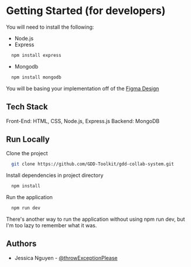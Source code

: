 # Getting Started (for developers)

You will need to install the following:
- Node.js
- Express
```bash
  npm install express
```
- Mongodb
```bash
  npm install mongodb
```

You will be basing your implementation off of the [Figma Design](https://www.figma.com/design/PnYCwfJO5FORCUykBZnejD/GDD-Content-Workflow-System?node-id=0-1&node-type=canvas&t=4xmmBjw7N0uJM9kW-0)
## Tech Stack
Front-End: HTML, CSS, Node.js, Express.js
Backend: MongoDB

## Run Locally

Clone the project

```bash
  git clone https://github.com/GDD-Toolkit/gdd-collab-system.git
```

Install dependencies in project directory

```bash
  npm install
```

Run the application

```bash
  npm run dev
```

There's another way to run the application without using npm run dev, but I'm too lazy to remember what it was.


## Authors

- Jessica Nguyen - [@throwExceptionPlease](https://www.github.com/throwExceptionPlease)

